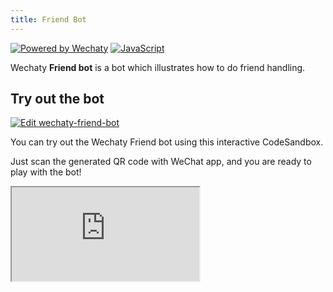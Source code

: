 ```yaml
---
title: Friend Bot
---
```


[![Powered by Wechaty](https://img.shields.io/badge/Powered%20By-Wechaty-brightgreen.svg)](https://github.com/Wechaty/wechaty)
[![JavaScript](https://img.shields.io/badge/%3C%2F%3E-javaScript-blue.svg)](https://www.javascript.com/)

Wechaty **Friend bot** is a bot which illustrates how to do friend handling.

## Try out the bot

[![Edit wechaty-friend-bot](https://codesandbox.io/static/img/play-codesandbox.svg)](https://codesandbox.io/s/github/Soumi7/wechaty-friend-bot/tree/main/?fontsize=14&hidenavigation=1&theme=dark)

You can try out the Wechaty Friend bot using this interactive CodeSandbox.

Just scan the generated QR code with WeChat app, and you are ready to play with the bot!

<iframe
  class="codesandbox"
  src="https://codesandbox.io/embed/github/Soumi7/wechaty-friend-bot/tree/main/?fontsize=14&hidenavigation=1&theme=dark"
  title="wechaty-friend-bot"
  sandbox="allow-forms allow-modals allow-popups allow-same-origin allow-scripts"
></iframe>
